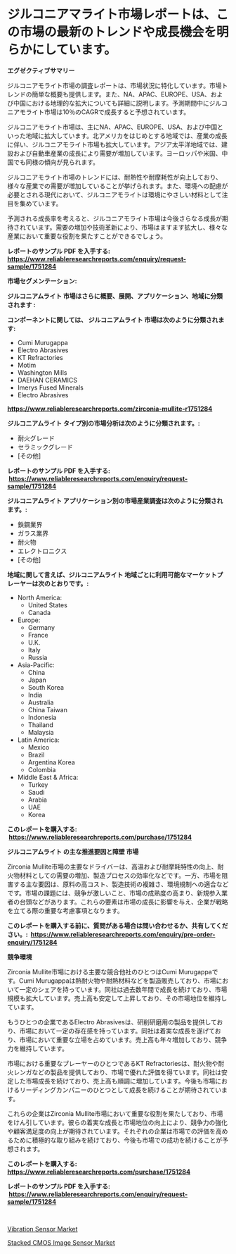 <p><h1>ジルコニアマライト市場レポートは、この市場の最新のトレンドや成長機会を明らかにしています。</h1></p><p><strong>エグゼクティブサマリー</strong></p>
<p><p>ジルコニアモライト市場の調査レポートは、市場状況に特化しています。市場トレンドの簡単な概要も提供します。また、NA、APAC、EUROPE、USA、および中国における地理的な拡大についても詳細に説明します。予測期間中にジルコニアモライト市場は10％のCAGRで成長すると予想されています。</p><p>ジルコニアモライト市場は、主にNA、APAC、EUROPE、USA、および中国といった地域に拡大しています。北アメリカをはじめとする地域では、産業の成長に伴い、ジルコニアモライト市場も拡大しています。アジア太平洋地域では、建設および自動車産業の成長により需要が増加しています。ヨーロッパや米国、中国でも同様の傾向が見られます。</p><p>ジルコニアモライト市場のトレンドには、耐熱性や耐摩耗性が向上しており、様々な産業での需要が増加していることが挙げられます。また、環境への配慮が必要とされる現代において、ジルコニアモライトは環境にやさしい材料として注目を集めています。</p><p>予測される成長率を考えると、ジルコニアモライト市場は今後さらなる成長が期待されています。需要の増加や技術革新により、市場はますます拡大し、様々な産業において重要な役割を果たすことができるでしょう。</p></p>
<p><strong>レポートのサンプル PDF を入手する: <a href="https://www.reliableresearchreports.com/enquiry/request-sample/1751284">https://www.reliableresearchreports.com/enquiry/request-sample/1751284</a></strong></p>
<p><strong>市場セグメンテーション:</strong></p>
<p><strong> ジルコニアムライト 市場はさらに概要、展開、アプリケーション、地域に分類されます :</strong></p>
<p><strong>コンポーネントに関しては、 ジルコニアムライト 市場は次のように分類されます: &nbsp;</strong></p>
<p><ul><li>Cumi Murugappa</li><li>Electro Abrasives</li><li>KT Refractories</li><li>Motim</li><li>Washington Mills</li><li>DAEHAN CERAMICS</li><li>Imerys Fused Minerals</li><li>Electro Abrasives</li></ul></p>
<p><strong><a href="https://www.reliableresearchreports.com/zirconia-mullite-r1751284">https://www.reliableresearchreports.com/zirconia-mullite-r1751284</a></strong></p>
<p><strong> ジルコニアムライト タイプ別の市場分析は次のように分類されます。:</strong></p>
<p><ul><li>耐火グレード</li><li>セラミックグレード</li><li>[その他]</li></ul></p>
<p><strong>レポートのサンプル PDF を入手する: &nbsp;<a href="https://www.reliableresearchreports.com/enquiry/request-sample/1751284">https://www.reliableresearchreports.com/enquiry/request-sample/1751284</a></strong></p>
<p><strong> ジルコニアムライト アプリケーション別の市場産業調査は次のように分類されます。:</strong></p>
<p><ul><li>鉄鋼業界</li><li>ガラス業界</li><li>耐火物</li><li>エレクトロニクス</li><li>[その他]</li></ul></p>
<p><strong>地域に関して言えば、ジルコニアムライト 地域ごとに利用可能なマーケットプレーヤーは次のとおりです。:</strong></p>
<p><ul>
    <li>
        North America:
        <ul>
            <li>United States</li>
            <li>Canada</li>
        </ul>
    </li>
    <li>
        Europe:
        <ul>
            <li>Germany</li>
            <li>France</li>
            <li>U.K.</li>
            <li>Italy</li>
            <li>Russia</li>
        </ul>
    </li>
    <li>
        Asia-Pacific:
        <ul>
            <li>China</li>
            <li>Japan</li>
            <li>South Korea</li>
            <li>India</li>
            <li>Australia</li>
            <li>China Taiwan</li>
            <li>Indonesia</li>
            <li>Thailand</li>
            <li>Malaysia</li>
        </ul>
    </li>
    <li>
        Latin America:
        <ul>
            <li>Mexico</li>
            <li>Brazil</li>
            <li>Argentina Korea</li>
            <li>Colombia</li>
        </ul>
    </li>
    <li>
        Middle East & Africa:
        <ul>
            <li>Turkey</li>
            <li>Saudi</li>
            <li>Arabia</li>
            <li>UAE</li>
            <li>Korea</li>
        </ul>
    </li>
    </ul></p>
<p><strong>このレポートを購入する: &nbsp;<a href="https://www.reliableresearchreports.com/purchase/1751284">https://www.reliableresearchreports.com/purchase/1751284</a></strong></p>
<p><strong>ジルコニアムライト の主な推進要因と障壁 市場</strong></p>
<p><p>Zirconia Mullite市場の主要なドライバーは、高温および耐摩耗特性の向上、耐火物材料としての需要の増加、製造プロセスの効率化などです。一方、市場を阻害する主な要因は、原料の高コスト、製造技術の複雑さ、環境規制への適合などです。市場の課題には、競争が激しいこと、市場の成熟度の高まり、新規参入業者の台頭などがあります。これらの要素は市場の成長に影響を与え、企業が戦略を立てる際の重要な考慮事項となります。</p></p>
<p><strong>このレポートを購入する前に、質問がある場合は問い合わせるか、共有してください。:&nbsp; <a href="https://www.reliableresearchreports.com/enquiry/pre-order-enquiry/1751284">https://www.reliableresearchreports.com/enquiry/pre-order-enquiry/1751284</a></strong></p>
<p><strong>競争環境</strong></p>
<p><p>Zirconia Mullite市場における主要な競合他社のひとつはCumi Murugappaです。Cumi Murugappaは熱耐火物や耐熱材料などを製造販売しており、市場において一定のシェアを持っています。同社は過去数年間で成長を続けており、市場規模も拡大しています。売上高も安定して上昇しており、その市場地位を維持しています。</p><p>もうひとつの企業であるElectro Abrasivesは、研削研磨用の製品を提供しており、市場において一定の存在感を持っています。同社は着実な成長を遂げており、市場において重要な立場を占めています。売上高も年々増加しており、競争力を維持しています。</p><p>市場における重要なプレーヤーのひとつであるKT Refractoriesは、耐火物や耐火レンガなどの製品を提供しており、市場で優れた評価を得ています。同社は安定した市場成長を続けており、売上高も順調に増加しています。今後も市場におけるリーディングカンパニーのひとつとして成長を続けることが期待されています。</p><p>これらの企業はZirconia Mullite市場において重要な役割を果たしており、市場をけん引しています。彼らの着実な成長と市場地位の向上により、競争力の強化や顧客満足度の向上が期待されています。それぞれの企業は市場での評価を高めるために積極的な取り組みを続けており、今後も市場での成功を続けることが予想されます。</p></p>
<p><strong>このレポートを購入する: &nbsp; <a href="https://www.reliableresearchreports.com/purchase/1751284">https://www.reliableresearchreports.com/purchase/1751284</a></strong></p>
<p><strong>レポートのサンプル PDF を入手する: &nbsp;<a href="https://www.reliableresearchreports.com/enquiry/request-sample/1751284">https://www.reliableresearchreports.com/enquiry/request-sample/1751284</a></strong><strong></strong></p>
<p>&nbsp;</p>
<p><p><a href="https://full-wildebeest-80b.notion.site/Vibration-Sensor-Market-The-Key-To-Successful-Business-Strategy-Forecast-Till-2031-e6abcbbd63a540d6a0fc634bf8801b48">Vibration Sensor Market</a></p><p><a href="https://flame-sidecar-702.notion.site/Stacked-CMOS-Image-Sensor-Market-Research-Report-Its-History-and-Forecast-2024-to-2031-7b9cef89c8314031965031795fe6bd37">Stacked CMOS Image Sensor Market</a></p></p>